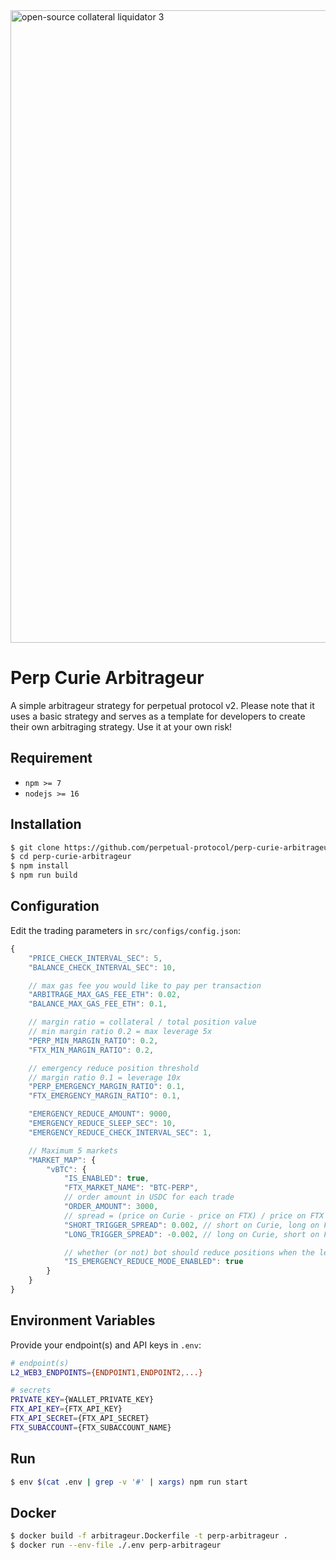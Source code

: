 <img width="1012" alt="open-source collateral liquidator 3" src="https://user-images.githubusercontent.com/105896/168986870-ea5a41cb-d2a8-4bf0-a2b9-61a0cd50fff5.png">

# Perp Curie Arbitrageur

A simple arbitrageur strategy for perpetual protocol v2. Please note that it uses a basic strategy and serves as a template for developers to create their own arbitraging strategy. Use it at your own risk!

## Requirement

-   `npm >= 7`
-   `nodejs >= 16`

## Installation

```bash
$ git clone https://github.com/perpetual-protocol/perp-curie-arbitrageur.git
$ cd perp-curie-arbitrageur
$ npm install
$ npm run build
```

## Configuration
Edit the trading parameters in `src/configs/config.json`:

```javascript
{
    "PRICE_CHECK_INTERVAL_SEC": 5,
    "BALANCE_CHECK_INTERVAL_SEC": 10,

    // max gas fee you would like to pay per transaction
    "ARBITRAGE_MAX_GAS_FEE_ETH": 0.02,
    "BALANCE_MAX_GAS_FEE_ETH": 0.1,

    // margin ratio = collateral / total position value
    // min margin ratio 0.2 = max leverage 5x
    "PERP_MIN_MARGIN_RATIO": 0.2,
    "FTX_MIN_MARGIN_RATIO": 0.2,

    // emergency reduce position threshold
    // margin ratio 0.1 = leverage 10x
    "PERP_EMERGENCY_MARGIN_RATIO": 0.1,
    "FTX_EMERGENCY_MARGIN_RATIO": 0.1,

    "EMERGENCY_REDUCE_AMOUNT": 9000,
    "EMERGENCY_REDUCE_SLEEP_SEC": 10,
    "EMERGENCY_REDUCE_CHECK_INTERVAL_SEC": 1,

    // Maximum 5 markets
    "MARKET_MAP": {
        "vBTC": {
            "IS_ENABLED": true,
            "FTX_MARKET_NAME": "BTC-PERP",
            // order amount in USDC for each trade
            "ORDER_AMOUNT": 3000,
            // spread = (price on Curie - price on FTX) / price on FTX
            "SHORT_TRIGGER_SPREAD": 0.002, // short on Curie, long on FTX
            "LONG_TRIGGER_SPREAD": -0.002, // long on Curie, short on FTX

            // whether (or not) bot should reduce positions when the leverage is too high
            "IS_EMERGENCY_REDUCE_MODE_ENABLED": true
        }
    }
}

```

## Environment Variables
Provide your endpoint(s) and API keys in `.env`:

```bash
# endpoint(s)
L2_WEB3_ENDPOINTS={ENDPOINT1,ENDPOINT2,...}

# secrets
PRIVATE_KEY={WALLET_PRIVATE_KEY}
FTX_API_KEY={FTX_API_KEY}
FTX_API_SECRET={FTX_API_SECRET}
FTX_SUBACCOUNT={FTX_SUBACCOUNT_NAME}
```

## Run

```bash
$ env $(cat .env | grep -v '#' | xargs) npm run start
```

## Docker

```bash
$ docker build -f arbitrageur.Dockerfile -t perp-arbitrageur .
$ docker run --env-file ./.env perp-arbitrageur
```
